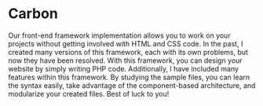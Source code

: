 # Carbon
Our front-end framework implementation allows you to work on your projects without getting involved with HTML and CSS code. In the past, I created many versions of this framework, each with its own problems, but now they have been resolved. With this framework, you can design your website by simply writing PHP code. Additionally, I have included many features within this framework. By studying the sample files, you can learn the syntax easily, take advantage of the component-based architecture, and modularize your created files. Best of luck to you!
